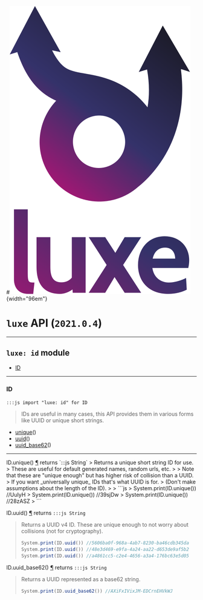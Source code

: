 #![](../images/luxe-dark.svg){width="96em"}

# `luxe` API (`2021.0.4`)  


---

## `luxe: id` module

- [ID](#id)   

---

### ID
`:::js import "luxe: id" for ID`
> IDs are useful in many cases, this API provides them in various forms like UUID or unique short strings.

- [unique](#ID.unique)()
- [uuid](#ID.uuid)()
- [uuid_base62](#ID.uuid_base62)()

<hr/>
<endpoint module="luxe: id" class="ID" signature="unique()"></endpoint>
<signature id="ID.unique">ID.unique()
<a class="headerlink" href="#ID.unique" title="Permanent link">¶</a></signature>
<span class='api_ret'>returns</span> `:::js String`
> Returns a unique short string ID for use.
> These are useful for default generated names, random urls, etc.
> 
> Note that these are "unique enough" but has higher risk of collision than a UUID.
> If you want _universally unique_ IDs that's what UUID is for.
> (Don't make assumptions about the length of the ID).
> 
>   ```js
>   System.print(ID.unique()) //UuIyH
>   System.print(ID.unique()) //39sjDw
>   System.print(ID.unique()) //28zASZ
>   ```   

<endpoint module="luxe: id" class="ID" signature="uuid()"></endpoint>
<signature id="ID.uuid">ID.uuid()
<a class="headerlink" href="#ID.uuid" title="Permanent link">¶</a></signature>
<span class='api_ret'>returns</span> `:::js String`
> Returns a UUID v4 ID.
> These are unique enough to not worry about collisions (not for cryptography).
> 
>   ```js
>   System.print(ID.uuid()) //5606ba0f-968a-4ab7-8230-ba46cdb345da
>   System.print(ID.uuid()) //48e3d469-e9fa-4a24-aa22-d653de9af5b2
>   System.print(ID.uuid()) //a4861cc5-c2e4-4656-a3a4-176bc63e5d05
>   ```   

<endpoint module="luxe: id" class="ID" signature="uuid_base62()"></endpoint>
<signature id="ID.uuid_base62">ID.uuid_base62()
<a class="headerlink" href="#ID.uuid_base62" title="Permanent link">¶</a></signature>
<span class='api_ret'>returns</span> `:::js String`
> Returns a UUID represented as a base62 string.
> 
>   ```js
>   System.print(ID.uuid_base62()) //AXiFxIVixJM-EDCrnEHVkWJ
>   ```   

